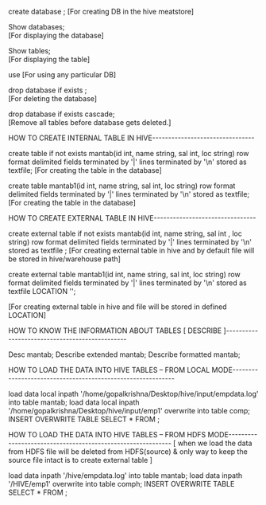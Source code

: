 create database  <DB name>;
[For creating DB in the hive meatstore]

Show databases;                               
[For displaying the database]
 
Show tables;                               
[For displaying the table]

use <DB name>
[For using any particular DB]

drop database if exists <DB name>;               
[For deleting the database]

drop database if exists <DB name> cascade;       
[Remove all tables before database gets deleted.]
 
HOW TO CREATE INTERNAL TABLE IN HIVE--------------------------------

create table if not exists mantab(id int, name string, sal int, loc string)
              row format delimited
              fields terminated by '|'
              lines terminated by '\n'
              stored as textfile;
[For creating the table in the database]

create table mantab1(id int, name string, sal int, loc string)
              row format delimited
              fields terminated by '|'
              lines terminated by '\n'
              stored as textfile;
[For creating the table in the database]

HOW TO CREATE EXTERNAL TABLE IN HIVE--------------------------------

create external table if not exists mantab(id int, name string, sal int , loc string)
              row format delimited
              fields terminated by '|'
              lines terminated by '\n'
              stored as textfile ;
[For creating external table in hive and by default file will be stored in hive/warehouse path]

create external table mantab1(id int, name string, sal int, loc string)
     row format delimited
     fields terminated by '|'
     lines terminated by '\n'
     stored as textfile 
     LOCATION '<HDFS filepath>';
    
[For creating external table in hive and file will be stored in defined LOCATION]

HOW TO KNOW THE INFORMATION ABOUT TABLES [ DESCRIBE ]-----------------------------------------------

Desc mantab;
Describe extended mantab;
Describe formatted mantab;
 

HOW TO LOAD THE DATA INTO HIVE TABLES – FROM LOCAL MODE------------------------------------------------------------

load data local inpath '/home/gopalkrishna/Desktop/hive/input/empdata.log' into table mantab;
load data local inpath '/home/gopalkrishna/Desktop/hive/input/emp1' overwrite into table comp;
INSERT OVERWRITE TABLE <tablename1> SELECT * FROM <tablename2>;


HOW TO LOAD THE DATA INTO HIVE TABLES – FROM HDFS MODE------------------------------------------------------------
[ when we load the data from HDFS file will be deleted from HDFS(source) 
  & 
  only way to keep the source file intact is to create external table ]

load data inpath '/hive/empdata.log' into table mantab;
load data inpath '/HIVE/emp1' overwrite into table comph;
INSERT OVERWRITE TABLE <tablename1> SELECT * FROM <tablename2>;
